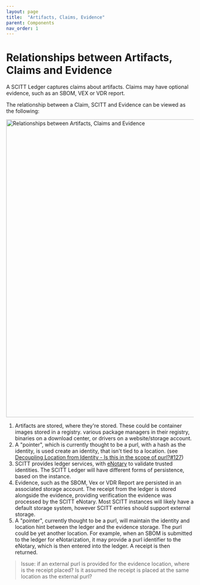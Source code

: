 ```yaml
---
layout: page
title:  "Artifacts, Claims, Evidence"
parent: Components
nav_order: 1
---
```


# Relationships between Artifacts, Claims and Evidence

A SCITT Ledger captures claims about artifacts. Claims may have optional evidence, such as an SBOM, VEX or VDR report.

The relationship between a Claim, SCITT and Evidence can be viewed as the following:

<img src="/assets/artifacts-scitt-evidence.svg" alt="Relationships between Artifacts, Claims and Evidence" style="width:800px;"/>

1. Artifacts are stored, where they're stored. These could be container images stored in a registry. various package managers in their registry, binaries on a download center, or drivers on a website/storage account.
2. A "pointer", which is currently thought to be a purl, with a hash as the identity, is used create an identity, that isn't tied to a location. (see [Decoupling Location from Identity - Is this in the scope of purl?#127](https://github.com/package-url/purl-spec/issues/127))
3. SCITT provides ledger services, with [eNotary](enotary.md) to validate trusted identities. The SCITT Ledger will have different forms of persistence, based on the instance.
4. Evidence, such as the SBOM, Vex or VDR Report are persisted in an associated storage account. The receipt from the ledger is stored alongside the evidence, providing verification the evidence was processed by the SCITT eNotary. Most SCITT instances will likely have a default storage system, however SCITT entries should support external storage.
5. A "pointer", currently thought to be a purl, will maintain the identity and location hint between the ledger and the evidence storage. The purl could be yet another location. For example, when an SBOM is submitted to the ledger for eNotarization, it may provide a purl identifier to the eNotary, which is then entered into the ledger. A receipt is then returned.
> Issue: if an external purl is provided for the evidence location, where is the receipt placed? Is it assumed the receipt is placed at the same location as the external purl? 

